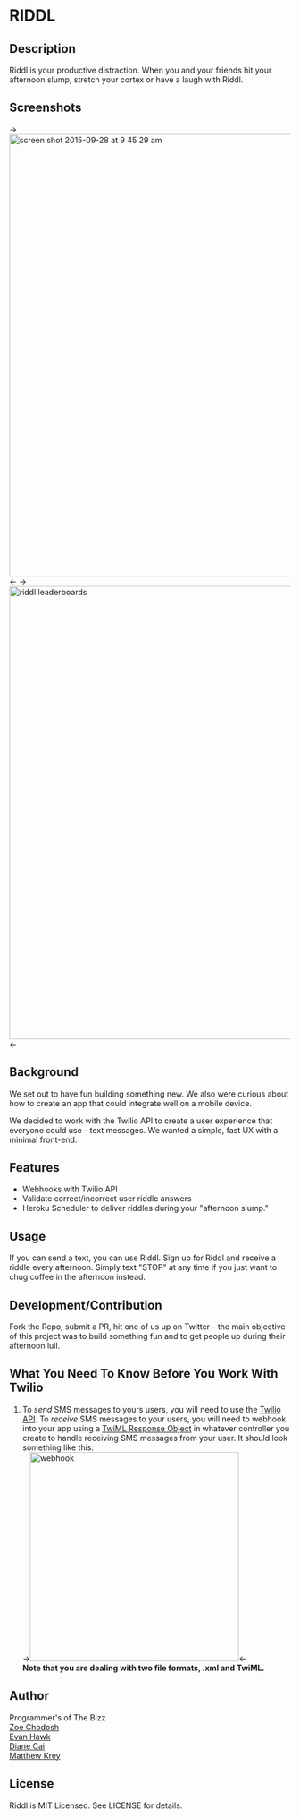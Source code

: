 # RIDDL

## Description

Riddl is your productive distraction. When you and your friends hit your afternoon slump, stretch your cortex or have a laugh with Riddl.

## Screenshots

-><img width="791" alt="screen shot 2015-09-28 at 9 45 29 am" src="https://cloud.githubusercontent.com/assets/10355200/10137071/bc9eb6a4-65c5-11e5-8a0c-1b6c489f3ef8.png"><-
-><img width="810" alt="riddl leaderboards" src="https://cloud.githubusercontent.com/assets/10355200/10136064/7190c97c-65c0-11e5-86b7-951378c942fc.png"><-

## Background

We set out to have fun building something new. We also were curious about how to create an app that could integrate well on a mobile device.

We decided to work with the Twilio API to create a user experience that everyone could use - text messages. We wanted a simple, fast UX with a minimal front-end.

## Features

* Webhooks with Twilio API
* Validate correct/incorrect user riddle answers
* Heroku Scheduler to deliver riddles during your "afternoon slump."

## Usage

If you can send a text, you can use Riddl. Sign up for Riddl and receive a riddle every afternoon. Simply text "STOP" at any time if you just want to chug coffee in the afternoon instead.

## Development/Contribution

Fork the Repo, submit a PR, hit one of us up on Twitter - the main objective of this project was to build something fun and to get people up during their afternoon lull. 

## What You Need To Know Before You Work With Twilio 

1) To *send* SMS messages to yours users, you will need to use the [Twilio API](https://www.twilio.com/api). To *receive* SMS messages to your users, you will need to webhook into your app using a [TwiML Response Object](https://www.twilio.com/blog/2014/11/an-easier-way-to-write-twiml-templates-in-rails-and-sinatra.html) in whatever controller you create to handle receiving SMS messages from your user. It should look something like this:<br> 
-><img width="374" alt="webhook" src="https://cloud.githubusercontent.com/assets/10355200/10136946/2ec641c6-65c5-11e5-9e1b-4b4a5cfb0398.png"><-<br>
**Note that you are dealing with two file formats, .xml and TwiML.**

## Author

Programmer's of The Bizz <br>
[Zoe Chodosh](http://web0715.students.flatironschool.com/students/zoe_chodosh.html)<br>
[Evan Hawk](http://web0715.students.flatironschool.com/students/evan_hawk.html)<br>
[Diane Cai](http://web0715.students.flatironschool.com/students/diane_cai.html)<br>
[Matthew Krey](http://web0715.students.flatironschool.com/students/matt_krey.html)<br>

## License

Riddl is MIT Licensed. See LICENSE for details.
